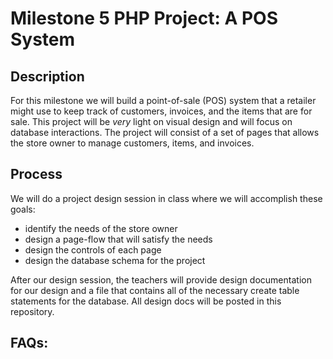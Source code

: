 # Milestone 5 PHP Project: A POS System

## Description
For this milestone we will build a point-of-sale (POS) system that a retailer might use to keep track of customers, invoices, and the items that are for sale. This project will be *very* light on visual design and will focus on database interactions. The project will consist of a set of pages that allows the store owner to manage customers, items, and invoices.

## Process
We will do a project design session in class where we will accomplish these goals:
- identify the needs of the store owner
- design a page-flow that will satisfy the needs
- design the controls of each page
- design the database schema for the project

After our design session, the teachers will provide design documentation for our design and a file that contains all of the necessary create table statements for the database. All design docs will be posted in this repository.

## FAQs:
